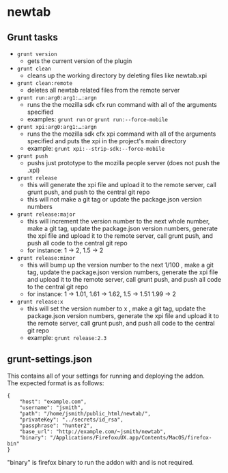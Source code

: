 # newtab
## Grunt tasks
* `grunt version`
	* gets the current version of the plugin
* `grunt clean`
	* cleans up the working directory by deleting files like newtab.xpi
* `grunt clean:remote`
	* deletes all newtab related files from the remote server
* `grunt run:arg0:arg1:…:argn`
	* runs the the mozilla sdk cfx run command with all of the arguments specified
	* examples: `grunt run` or `grunt run:--force-mobile`
* `grunt xpi:arg0:arg1:…:argn`
	* runs the the mozilla sdk cfx xpi command with all of the arguments specified and puts the xpi in the project's main directory
	* example: `grunt xpi:--strip-sdk:--force-mobile`
* `grunt push`
	* pushs just prototype to the mozilla people server (does not push the .xpi)
* `grunt release`
	* this will generate the xpi file and upload it to the remote server, call grunt push, and push to the central git repo
	* this will not make a git tag or update the package.json version numbers
* `grunt release:major`
	* this will increment the version number to the next whole number, make a git tag, update the package.json version numbers, generate the xpi file and upload it to the remote server, call grunt push, and push all code to the central git repo
	* for instance: 1 &#8594; 2, 1.5 &#8594; 2
* `grunt release:minor`
	* this will bump up the version number to the next 1/100 , make a git tag, update the package.json version numbers, generate the xpi file and upload it to the remote server, call grunt push, and push all code to the central git repo
	* for instance: 1 &#8594; 1.01, 1.61 &#8594; 1.62, 1.5 &#8594; 1.51 1.99 &#8594; 2
* `grunt release:x`
	* this will set the version number to x , make a git tag, update the package.json version numbers, generate the xpi file and upload it to the remote server, call grunt push, and push all code to the central git repo
	* example: `grunt release:2.3`

## grunt-settings.json
This contains all of your settings for running and deploying the addon.  
The expected format is as follows:

	{
		"host": "example.com",
		"username": "jsmith",
		"path": "/home/jsmith/public_html/newtab/",
		"privateKey": "../secrets/id_rsa",
		"passphrase": "hunter2",
		"base_url": "http://example.com/~jsmith/newtab",
		"binary": "/Applications/FirefoxuUX.app/Contents/MacOS/firefox-bin"
	}
"binary" is firefox binary to run the addon with and is not required.
